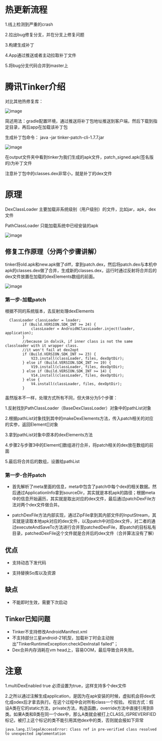 # 热更新流程

1.线上检测到严重的crash

2.拉出bug修复分支，并在分支上修复问题

3.构建生成补丁

4.App通过推送或者主动拉取补丁文件

5.将bug分支代码合并到master上

# 腾讯Tinker介绍
对比其他热修复库：

![image](https://images2017.cnblogs.com/blog/967362/201710/967362-20171019165934131-408638073.png "")

简述用法：gradle配置环境，通过推送将补丁包地址推送到客户端，然后下载到指定目录，再后app在加载该补丁包

生成补丁包命令：
java -jar  tinker-patch-cli-1.7.7.jar

![image](https://img-blog.csdn.net/20171224202058893 "")

在output文件夹中看到tinker为我们生成的apk文件，patch_signed.apk(签名版的)为补丁文件

注意补丁包中的classes.dex非常小，就是补丁的dex文件

# 原理
DexClassLoader 主要加载非系统级别（用户级别）的文件，比如jar，apk，dex文件

PathClassLoader 只能加载系统中已经安装的apk


![image](https://img-blog.csdnimg.cn/20190517085622272.png "")

## 修复工作原理（分两个步骤讲解）
tinker将old.apk和new.apk做了diff，拿到patch.dex，然后将patch.dex与本机中apk的classes.dex做了合并，生成新的classes.dex，运行时通过反射将合并后的dex文件放置在加载的dexElements数组的前面。

![image](https://images2018.cnblogs.com/blog/823551/201803/823551-20180311132842593-173785053.png "")

### 第一步-加载patch
根据不同的系统版本，去反射处理dexElements

```
  ClassLoader classLoader = loader;
        if (Build.VERSION.SDK_INT >= 24) {
            classLoader = AndroidNClassLoader.inject(loader, application);
        }
        //because in dalvik, if inner class is not the same classloader with it wrapper class.
        //it won't fail at dex2opt
        if (Build.VERSION.SDK_INT >= 23) {
            V23.install(classLoader, files, dexOptDir);
        } else if (Build.VERSION.SDK_INT >= 19) {
            V19.install(classLoader, files, dexOptDir);
        } else if (Build.VERSION.SDK_INT >= 14) {
            V14.install(classLoader, files, dexOptDir);
        } else {
            V4.install(classLoader, files, dexOptDir);
        }

```
虽然版本不一样，处理方式所有不同，但大体分为5个步骤：

1.反射找到PathClassLoader（BaseDexClassLoader）对象中的pathList对象

2.根据pathList对象找到其中的makeDexElements方法，传入patch相关的对应的实参，返回Element[]对象

3.拿到pathList对象中原本的dexElements方法

4.步骤2与步骤3中的Element[]数组进行合并，将patch相关的dex放在数组的前面

5.最后将合并后的数组，设置给pathList

### 第一步-合并patch
* 首先解析了meta里面的信息，meta中包含了patch中每个dex的相关数据。然后通过ApplicationInfo拿到sourceDir，其实就是本机apk的路径；根据meta中的信息开始遍历，其实就是取出对应的dex文件，最后通过patchDexFile方法对两个dex文件做合并。

* patchDexFile方法内部实现，通过ZipFile拿到其内部文件的InputStream，其实就是读取本地apk对应的dex文件，以及patch中对应dex文件，对二者的通过executeAndSaveTo方法进行合并至patchedDexFile，即patch的目标私有目录，patchedDexFile这个文件就是合并后的dex文件（合并算法没有了解）


## 优点
* 支持动态下发代码

* 支持替换So库以及资源

## 缺点
* 不能即时生效，需要下次启动

## Tinker已知问题
* Tinker不支持修改AndroidManifest.xml
* 不支持部分三星android-21机型，加载补丁时会主动抛出"TinkerRuntimeException:checkDexInstall failed"；
* Dex合并内存消耗在vm head上，容易OOM，最后导致合并失败。

# 注意

1.multiDexEnabled true 必须设置为true，这样支持多个dex文件

2.之所以通过注解生成application，是因为在apk安装的时候，虚拟机会将dex优化成odex后才拿去执行。在这个过程中会对所有class一个校验。
校验方式：假设A类在它的static方法，private方法，构造函数，override方法中直接引用到B类。如果A类和B类在同一个dex中，那么A类就会被打上CLASS_ISPREVERIFIED标记，被打上这个标记的类不能引用其他dex中的类，否则就会报如下异常
```
java.lang.IllegalAccessError: Class ref in pre-verified class resolved to unexpected implementation
```